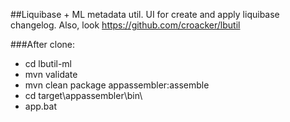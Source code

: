 ##Liquibase + ML metadata util.
UI for create and apply liquibase changelog.
Also, look https://github.com/croacker/lbutil

###After clone:
* cd lbutil-ml
* mvn validate
* mvn clean package appassembler:assemble
* cd target\appassembler\bin\
* app.bat